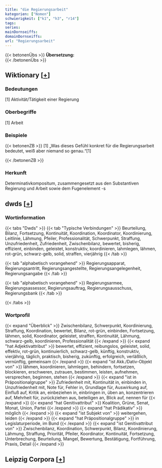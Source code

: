 ```yaml
---
title: "die Regierungsarbeit"
kategorien: ["Nomen"]
schwierigkeit: ["k1", "h3", "r14"]
tags:
series:
mainDornseiffs:
domainDornseiffs:
url: "Regierungsarbeit"
---
```


{{< betonenÜbs >}}
**Übersetzung:**  
{{< /betonenÜbs >}}

## Wiktionary [[+](https://de.wiktionary.org/wiki/Regierungsarbeit)]

### Bedeutungen
[1] Aktivität/Tätigkeit einer Regierung  

### Oberbegriffe
[1] Arbeit  

### Beispiele
{{< betonenZB >}}
[1] „Was dieses Gefühl konkret für die Regierungsarbeit bedeutet, weiß aber niemand so genau.“[1]  

{{< /betonenZB >}}
### Herkunft
Determinativkompositum, zusammengesetzt aus den Substantiven Regierung und Arbeit sowie dem Fugenelement -s  



## dwds [[+](https://www.dwds.de/wb/Regierungsarbeit)]

### Wortinformation
{{< tabs "Dwds" >}}
{{< tab "Typische Verbindungen" >}}
Beurteilung, Bilanz, Fortsetzung, Kontinuität, Koordination, Koordinator, Koordinierung, Leitlinie, Lähmung, Pfeiler, Professionalität, Schwerpunkt, Straffung, Unzufriedenheit, Zufriedenheit, Zwischenbilanz, bewertet, bisherig, effizient, einbinden, geleistet, konstruktiv, koordinieren, lahmlegen, lähmen, rot-grün, schwarz-gelb, solid, straffen, vierjährig
{{< /tab >}}

{{< tab "alphabetisch vorangehend" >}}
Regierungsapparat, Regierungsantritt, Regierungsangestellte, Regierungsangelegenheit, Regierungsangabe
{{< /tab >}}

{{< tab "alphabetisch vorangehend" >}}
Regierungsarmee, Regierungsassessor, Regierungsauftrag, Regierungsausschuss, Regierungsbank
{{< /tab >}}

{{< /tabs >}}

### Wortprofil
{{< expand "Überblick" >}} Zwischenbilanz, Schwerpunkt, Koordinierung, Straffung, Koordination, bewertet, Bilanz, rot-grün, einbinden, Fortsetzung, lähmen, solid, Koordinator, geleistet, straffen, Kontinuität, Lähmung, schwarz-gelb, koordinieren, Professionalität {{< /expand >}}
{{< expand "hat Adjektivattribut" >}} bewertet, effizient, reibungslos, geleistet, solid, effektiv, rot-grün, kontinuierlich, schwarz-gelb, künftig, konstruktiv, vierjährig, täglich, praktisch, bisherig, zukünftig, erfolgreich, verläßlich, vernünftig, gemeinsam {{< /expand >}}
{{< expand "ist Akk./Dativ-Objekt von" >}} lähmen, koordinieren, lahmlegen, behindern, fortsetzen, blockieren, erschweren, zutrauen, bestimmen, leisten, aufnehmen, versprechen, beginnen, stehen {{< /expand >}}
{{< expand "ist in Präpositionalgruppe" >}} Zufriedenheit mit, Kontinuität in, einbinden in, Unzufriedenheit mit, Note für, Fehler in, Grundlage für, Auswirkung auf, Einfluß auf, Kritik an, einbeziehen in, einbringen in, üben an, konzentrieren auf, Mehrheit für, zurückziehen aus, beteiligen an, Blick auf, nennen für {{< /expand >}}
{{< expand "hat Genitivattribut" >}} Koalition, Grüne, Senat, Monat, Union, Partei {{< /expand >}}
{{< expand "hat Prädikativ" >}} möglich {{< /expand >}}
{{< expand "ist Subjekt von" >}} weitergehen, leiden {{< /expand >}}
{{< expand "hat Präpositionalgruppe" >}} in Legislaturperiode, im Bund {{< /expand >}}
{{< expand "ist Genitivattribut von" >}} Zwischenbilanz, Koordination, Schwerpunkt, Bilanz, Koordinierung, Lähmung, Straffung, Priorität, Pfeiler, Koordinator, Kontinuität, Fortsetzung, Unterbrechung, Beurteilung, Mangel, Bewertung, Bestätigung, Fortführung, Praxis, Detail {{< /expand >}}

## Leipzig Corpora [[+](https://corpora.uni-leipzig.de/en/res?word=Regierungsarbeit&corpusId=deu_newscrawl-public_2018)]

